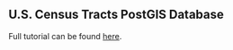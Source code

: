 ## U.S. Census Tracts PostGIS Database

Full tutorial can be found [here](http://www.sparkgeo.com/blog/building-a-us-census-tracts-postgis-database/). 
